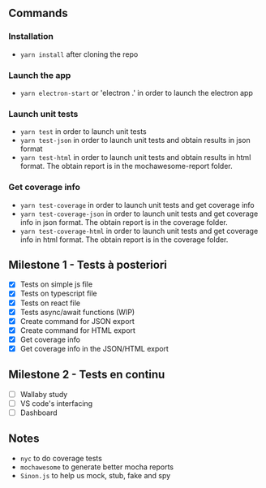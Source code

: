## Commands
### Installation
* `yarn install` after cloning the repo

### Launch the app
* `yarn electron-start` or 'electron .' in order to launch the electron app

### Launch unit tests
* `yarn test` in order to launch unit tests
* `yarn test-json` in order to launch unit tests and obtain results in json format
* `yarn test-html` in order to launch unit tests and obtain results in html format. The obtain report is in the mochawesome-report folder.

### Get coverage info
* `yarn test-coverage` in order to launch unit tests and get coverage info
* `yarn test-coverage-json` in order to launch unit tests and get coverage info in json format. The obtain report is in the coverage folder.
* `yarn test-coverage-html` in order to launch unit tests and get coverage info in html format. The obtain report is in the coverage folder.

## Milestone 1 - Tests à posteriori
- [x] Tests on simple js file
- [x] Tests on typescript file
- [x] Tests on react file
- [x] Tests async/await functions (WIP)
- [x] Create command for JSON export
- [x] Create command for HTML export
- [x] Get coverage info
- [x] Get coverage info in the JSON/HTML export

## Milestone 2 - Tests en continu
- [ ] Wallaby study
- [ ] VS code's interfacing
- [ ] Dashboard

## Notes
* `nyc` to do coverage tests
* `mochawesome` to generate better mocha reports
* `Sinon.js` to help us mock, stub, fake and spy